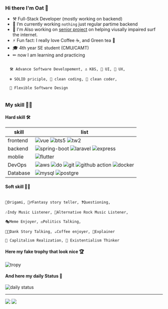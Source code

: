 ### Hi there I'm Oat 🌷

- ⚒  Full-Stack Developer (mostly working on backend) 
- 🔭 I’m currently working `nothing` just regular partime backend
- 🔫 I'm Also working on [senior project](https://github.com/Transmatter) on helping viusally impaired surf the internet.
- ⚡ Fun fact: I really love Coffee ☕, and Green tea 🍵
- 🎓 4th year SE student (CMU/CAMT)
- ✏ now I am learning and practicing

``` 

  🛠 Advance Software Developement, ⚓ K8S, 🎨 UI, 📝 UX,
  
  ❄ SOLID priciple, 🧹 clean coding, 🤵 clean coder,
  
  🌵 Flexible Software Design
  
```

### My skill 🤹‍♀️

#### Hard skill 🛠

| skill | list |
|-------|------|
| frontend | ![vue](https://img.shields.io/badge/Vue.js-35495E?style=for-the-badge&logo=vuedotjs&logoColor=4FC08D) ![bts5](https://img.shields.io/badge/Bootstrap-563D7C?style=for-the-badge&logo=bootstrap&logoColor=white) ![tw2](https://img.shields.io/badge/Tailwind_CSS-38B2AC?style=for-the-badge&logo=tailwind-css&logoColor=white) |
| backend | ![spring-boot](https://img.shields.io/badge/Spring_Boot-F2F4F9?style=for-the-badge&logo=spring-boot) ![laravel](https://img.shields.io/badge/Laravel-FF2D20?style=for-the-badge&logo=laravel&logoColor=white) ![express](https://img.shields.io/badge/Express.js-000000?style=for-the-badge&logo=express&logoColor=white)|
| moblie | ![flutter](https://img.shields.io/badge/Flutter-02569B?style=for-the-badge&logo=flutter&logoColor=white) |
| DevOps | ![aws](https://img.shields.io/badge/Amazon_AWS-FF9900?style=for-the-badge&logo=amazonaws&logoColor=white) ![do](https://img.shields.io/badge/Digital_Ocean-0080FF?style=for-the-badge&logo=DigitalOcean&logoColor=white) ![git](https://img.shields.io/badge/Git-F05032?style=for-the-badge&logo=git&logoColor=white) ![github action](https://img.shields.io/badge/GitHub_Actions-2088FF?style=for-the-badge&logo=github-actions&logoColor=white) ![docker](https://img.shields.io/badge/Docker-2CA5E0?style=for-the-badge&logo=docker&logoColor=white) |
| Database | ![mysql](	https://img.shields.io/badge/MySQL-005C84?style=for-the-badge&logo=mysql&logoColor=white) ![postgre](https://img.shields.io/badge/PostgreSQL-316192?style=for-the-badge&logo=postgresql&logoColor=white)|

#### Soft skill 👨‍🎨

```

📃Origami, 🧛‍♂️Fantasy story teller, ❓Questioning, 

🎶Indy Music Listener, 🎼Alternative Rock Music Listener,

🎭Meme Enjoyer, ⚖Politics Talking, 

🐱‍🏍Dank Story Talking, ☕Coffee enjoyer, 📜Explainer

💸 Caplitalism Realization, 🎃 Existentialism Thinker

```
#### Here my fake trophy that look nice 🏆
![tropy](https://github-profile-trophy.vercel.app/?username=oat431&column=4&margin-w=15&margin-h=15)

#### And here my daily Status 🐾

![daily status](https://github-readme-streak-stats.herokuapp.com/?user=oat431&theme=vue)

---

![](https://hit.yhype.me/github/profile?user_id=54722120)
![](https://komarev.com/ghpvc/?username=oat431&style=flat-square)
